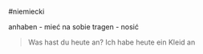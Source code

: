 #niemiecki 

anhaben - mieć na sobie
tragen - nosić

> Was hast du heute an?
> Ich habe heute ein Kleid an


